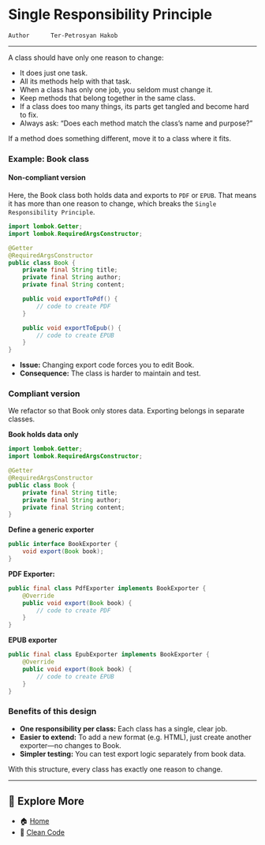 # Single Responsibility Principle

```info
Author      Ter-Petrosyan Hakob
```
---

A class should have only one reason to change:

- It does just one task.
- All its methods help with that task.
- When a class has only one job, you seldom must change it.
- Keep methods that belong together in the same class.
- If a class does too many things, its parts get tangled and become hard to fix.
- Always ask: “Does each method match the class’s name and purpose?”

If a method does something different, move it to a class where it fits.

### Example: Book class

#### Non-compliant version

Here, the Book class both holds data and exports to `PDF` or `EPUB`. That means it has more than one reason to change, which breaks the 
`Single Responsibility Principle`.

```java
import lombok.Getter;
import lombok.RequiredArgsConstructor;

@Getter
@RequiredArgsConstructor
public class Book {
    private final String title;
    private final String author;
    private final String content;

    public void exportToPdf() {
        // code to create PDF
    }

    public void exportToEpub() {
        // code to create EPUB
    }
}
```

- **Issue:** Changing export code forces you to edit Book.
- **Consequence:** The class is harder to maintain and test.

### Compliant version

We refactor so that Book only stores data. Exporting belongs in separate classes.

**Book holds data only**


```java
import lombok.Getter;
import lombok.RequiredArgsConstructor;

@Getter
@RequiredArgsConstructor
public class Book {
    private final String title;
    private final String author;
    private final String content;
}
```

**Define a generic exporter**

```java
public interface BookExporter {
    void export(Book book);
}
```

**PDF Exporter:**

```java
public final class PdfExporter implements BookExporter {
    @Override
    public void export(Book book) {
        // code to create PDF
    }
}
```

**EPUB exporter**

```java
public final class EpubExporter implements BookExporter {
    @Override
    public void export(Book book) {
        // code to create EPUB
    }
}
```

### Benefits of this design

- **One responsibility per class:** Each class has a single, clear job.
- **Easier to extend:** To add a new format (e.g. HTML), just create another exporter—no changes to Book.
- **Simpler testing:** You can test export logic separately from book data.

With this structure, every class has exactly one reason to change.

---

## 📌 Explore More

- 🏠 [Home](./../../README.md)
- 🧹 [ Clean Code](./../tutorials.md)